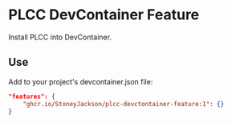 # PLCC DevContainer Feature

Install PLCC into DevContainer.

## Use

Add to your project's devcontainer.json file:
```json
"features": {
    "ghcr.io/StoneyJackson/plcc-devctontainer-feature:1": {}
}
```
